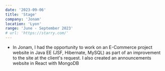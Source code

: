 ```yaml
---
date: '2023-09-06'
title: 'Stage'
company: 'Jonam'
location: 'Lyon'
range: 'June - September 2023'
# url: 'https://starry.com/'
---
```


- In Jonam, I had the opportunity to work on an E-Commerce project website in Java EE (JSF, Hibernate, MySQL) as part of an improvement to the site at the client's request.
  I also created an announcements website in React with MongoDB
